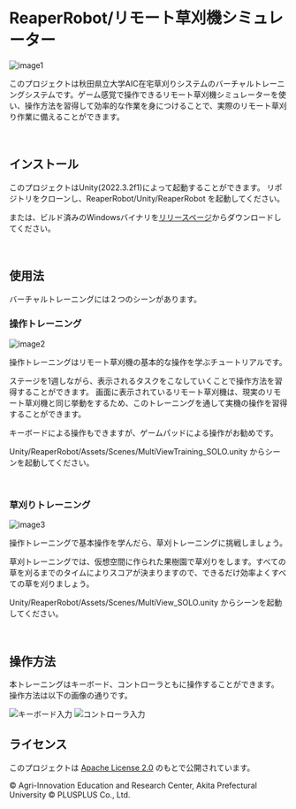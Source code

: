 # ReaperRobot/リモート草刈機シミュレーター

![image1](https://github.com/AIC-APU/ReaperRobot/assets/126750996/6fa5ba9f-e8b9-462f-a6ef-439e3a942359)

このプロジェクトは秋田県立大学AIC在宅草刈りシステムのバーチャルトレーニングシステムです。ゲーム感覚で操作できるリモート草刈機シミュレーターを使い、操作方法を習得して効率的な作業を身につけることで、実際のリモート草刈り作業に備えることができます。

<br/>

## インストール
このプロジェクトはUnity(2022.3.2f1)によって起動することができます。
リポジトリをクローンし、ReaperRobot/Unity/ReaperRobot を起動してください。

または、ビルド済みのWindowsバイナリを[リリースページ](https://github.com/AIC-APU/ReaperRobot/releases/)からダウンロードしてください。


<br/>

## 使用法
バーチャルトレーニングには２つのシーンがあります。

### 操作トレーニング

![image2](https://github.com/AIC-APU/ReaperRobot/assets/126750996/50cbd608-88bb-4bb9-943e-5a532ca5db99)

操作トレーニングはリモート草刈機の基本的な操作を学ぶチュートリアルです。

ステージを1週しながら、表示されるタスクをこなしていくことで操作方法を習得することができます。
画面に表示されているリモート草刈機は、現実のリモート草刈機と同じ挙動をするため、このトレーニングを通して実機の操作を習得することができます。

キーボードによる操作もできますが、ゲームパッドによる操作がお勧めです。

Unity/ReaperRobot/Assets/Scenes/MultiViewTraining_SOLO.unity からシーンを起動してください。

<br/>

### 草刈りトレーニング

![image3](https://github.com/AIC-APU/ReaperRobot/assets/126750996/626436af-8070-4376-b76f-74e82916befe)

操作トレーニングで基本操作を学んだら、草刈トレーニングに挑戦しましょう。

草刈トレーニングでは、仮想空間に作られた果樹園で草刈りをします。すべての草を刈るまでのタイムによりスコアが決まりますので、できるだけ効率よくすべての草を刈りましょう。

Unity/ReaperRobot/Assets/Scenes/MultiView_SOLO.unity からシーンを起動してください。

<br/>

## 操作方法
本トレーニングはキーボード、コントローラともに操作することができます。
操作方法は以下の画像の通りです。

![キーボード入力](https://github.com/AIC-APU/ReaperRobot/assets/126754093/c6de267e-4878-40c1-870b-36f7aafe0b60)
![コントローラ入力](https://github.com/AIC-APU/ReaperRobot/assets/126754093/024fbda5-888a-427f-994c-c7e7cedf2177)

## ライセンス

このプロジェクトは [Apache License 2.0](LICENSE) のもとで公開されています。

© Agri-Innovation Education and Research Center, Akita Prefectural University © PLUSPLUS Co., Ltd.
